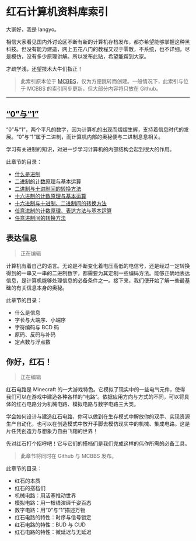# 红石计算机资料库索引

大家好，我是 langyo。

相信大家看见国内外讨论区不断有新的计算机存档发布，都亦希望能够掌握这种黑科技。但没有能力建造，网上五花八门的教程又过于零散，不系统，也不详细，尽是模仿，没有多少原理讲解。所以发布此贴，希望能帮到大家。

才疏学浅，还望技术大牛们指正！

> 此索引原本位于 [MCBBS](http://www.mcbbs.net/thread-492527-1-1.html)，仅为方便跳转而创建。一般情况下，此索引与位于 MCBBS 的索引同步更新，但大部分内容将只放在 Github。


***


## [“0”与“1”](https://langyo.github.io/redstone-computer-techiology/%E2%80%9C0%E2%80%9D%E4%B8%8E%E2%80%9C1%E2%80%9D)
“0”与“1”，两个平凡的数字，因为计算机的出现而熠熠生辉，支持着信息时代的发展。“0”与“1”属于二进制，而计算机内部的奥秘便与二进制息息相关。

学习有关进制的知识，对进一步学习计算机的内部结构会起到很大的作用。

此章节的目录：
* [什么是进制](https://langyo.github.io/redstone-computer-techiology/%E2%80%9C0%E2%80%9D%E4%B8%8E%E2%80%9C1%E2%80%9D#%E4%BB%80%E4%B9%88%E6%98%AF%E8%BF%9B%E5%88%B6)
* [二进制的计数原理与基本运算](https://langyo.github.io/redstone-computer-techiology/%E2%80%9C0%E2%80%9D%E4%B8%8E%E2%80%9C1%E2%80%9D#%E4%BA%8C%E8%BF%9B%E5%88%B6%E7%9A%84%E8%AE%A1%E6%95%B0%E5%8E%9F%E7%90%86%E4%B8%8E%E5%9F%BA%E6%9C%AC%E8%BF%90%E7%AE%97)
* [二进制与十进制间的转换方法](https://langyo.github.io/redstone-computer-techiology/%E2%80%9C0%E2%80%9D%E4%B8%8E%E2%80%9C1%E2%80%9D#%E4%BA%8C%E8%BF%9B%E5%88%B6%E4%B8%8E%E5%8D%81%E8%BF%9B%E5%88%B6%E9%97%B4%E7%9A%84%E8%BD%AC%E6%8D%A2%E6%96%B9%E6%B3%95)
* [十六进制的计数原理与基本运算](https://langyo.github.io/redstone-computer-techiology/%E2%80%9C0%E2%80%9D%E4%B8%8E%E2%80%9C1%E2%80%9D#%E5%8D%81%E5%85%AD%E8%BF%9B%E5%88%B6%E7%9A%84%E8%AE%A1%E6%95%B0%E5%8E%9F%E7%90%86%E4%B8%8E%E5%9F%BA%E6%9C%AC%E8%BF%90%E7%AE%97)
* [十六进制与十进制、二进制间的转换方法](https://langyo.github.io/redstone-computer-techiology/%E2%80%9C0%E2%80%9D%E4%B8%8E%E2%80%9C1%E2%80%9D#%E5%8D%81%E5%85%AD%E8%BF%9B%E5%88%B6%E4%B8%8E%E5%8D%81%E8%BF%9B%E5%88%B6%E5%8F%8A%E4%BA%8C%E8%BF%9B%E5%88%B6%E9%97%B4%E7%9A%84%E8%BD%AC%E6%8D%A2%E6%96%B9%E6%B3%95)
* [任意进制的计数原理、表达方法与基本运算](https://langyo.github.io/redstone-computer-techiology/%E2%80%9C0%E2%80%9D%E4%B8%8E%E2%80%9C1%E2%80%9D#%E4%BB%BB%E6%84%8F%E8%BF%9B%E5%88%B6%E7%9A%84%E8%AE%A1%E6%95%B0%E5%8E%9F%E7%90%86%E5%8F%8A%E8%A1%A8%E8%BE%BE%E6%96%B9%E6%B3%95%E4%B8%8E%E5%9F%BA%E6%9C%AC%E8%BF%90%E7%AE%97)
* [任意进制间的转换方法](https://langyo.github.io/redstone-computer-techiology/%E2%80%9C0%E2%80%9D%E4%B8%8E%E2%80%9C1%E2%80%9D#%E4%BB%BB%E6%84%8F%E8%BF%9B%E5%88%B6%E9%97%B4%E7%9A%84%E8%BD%AC%E6%8D%A2%E6%96%B9%E6%B3%95)

## 表达信息
> 正在编辑

计算机有着自己的语言。无论是不断变化着电压高低的电信号，还是经过一定转换得到的一串又一串的二进制数字，都需要为其定制一些编码方法。能够正确地表达信息，是计算机能够处理信息的必备条件之一。接下来，我们便开始了解一些最基础的有关信息本身的奥秘。

此章节的目录：
* 什么是信息
* 字长与大端序、小端序
* 字符编码与 BCD 码
* 原码、反码与补码
* 定点数与浮点数

## 你好，红石！
> 正在编辑

红石电路是 Minecraft 的一大游戏特色。它模拟了现实中的一些电气元件，使得我们可以在游戏中建造各种各样的“电路”。依据应用方向与方式的不同，可以将具体的红石电路分为机械电路、模拟电路与数字电路三大类。

学会如何设计与建造红石电路，你可以做到在生存模式中解放你的双手、实现资源生产自动化，也可以在创造模式中放开手脚去模仿现实中的机械、集成电路。这是片任凭创造力与想象力自由飞翔的世界！

先对红石打个招呼吧！它与它们的搭档们是我们完成这样的伟作所需的必备工具。

> 此章节将同时在 Github 与 MCBBS 发布。

此章节的目录：
* 红石的本质
* 红石的搭档们
* 机械电路：用活塞推动世界
* 模拟电路：用一根线演绎千姿百态
* 数字电路：用“0”与“1”描述万物
* 红石电路的特性：时序与信号锁定
* 红石电路的特性：BUD 与 CUD
* 红石电路的特性：微延迟与无延迟
